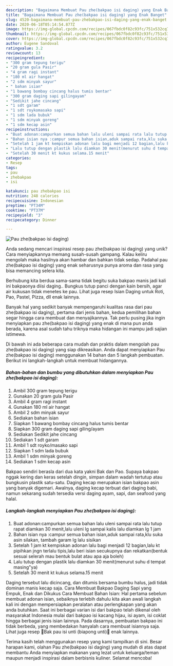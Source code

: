 ```yaml
---
description: "Bagaimana Membuat Pau zhe(bakpao isi daging) yang Enak Banget"
title: "Bagaimana Membuat Pau zhe(bakpao isi daging) yang Enak Banget"
slug: 4520-bagaimana-membuat-pau-zhebakpao-isi-daging-yang-enak-banget
date: 2020-06-18T05:14:54.877Z
image: https://img-global.cpcdn.com/recipes/067fbdc0f82c93fc/751x532cq70/pau-zhebakpao-isi-daging-foto-resep-utama.jpg
thumbnail: https://img-global.cpcdn.com/recipes/067fbdc0f82c93fc/751x532cq70/pau-zhebakpao-isi-daging-foto-resep-utama.jpg
cover: https://img-global.cpcdn.com/recipes/067fbdc0f82c93fc/751x532cq70/pau-zhebakpao-isi-daging-foto-resep-utama.jpg
author: Eugene Sandoval
ratingvalue: 3.2
reviewcount: 13
recipeingredient:
- "300 gram tepung terigu"
- "20 gram gula Pasir"
- "4 gram ragi instant"
- "180 ml air hangat"
- "2 sdm minyak sayur"
- " bahan isian"
- "1 bawang bombay cincang halus tumis bentar"
- "300 gram daging sapi gilingayam"
- "Sedikit jahe cincang"
- "1 sdt garam"
- "1 sdt roykomasako sapi"
- "1 sdm lada bubuk"
- "1 sdm minyak goreng"
- "1 sdm kecap asin"
recipeinstructions:
- "Buat adonan:campurkan semua bahan lalu uleni sampai rata lalu tutup rapat diamkan 30 menit,lalu uleni lg sampai kalis lalu diamkan lg 1 jam"
- "Bahan isian nya :campur semua bahan isian,aduk sampai rata,klu suka asin silakan, tambah garam lg lalu sisikan"
- "Setelah 1 jam kt kempiskan adonan lalu bagi menjadi 12 bagian,lalu kt pipihkan jngn terlalu tipis,lalu beri isian secukupnya dan rekatkan(bentuk sesuai selerah mau bentuk bulat atau apa aja boleh)"
- "Lalu tutup dengan plastik lalu diamkan 30 menit(menurut suhu d tempat masing&#34;ya)"
- "Setelah 30 menit kt kukus selama.15 menit"
categories:
- Resep
tags:
- pau
- zhebakpao
- isi

katakunci: pau zhebakpao isi 
nutrition: 248 calories
recipecuisine: Indonesian
preptime: "PT34M"
cooktime: "PT37M"
recipeyield: "3"
recipecategory: Dinner

---
```



![Pau zhe(bakpao isi daging)](https://img-global.cpcdn.com/recipes/067fbdc0f82c93fc/751x532cq70/pau-zhebakpao-isi-daging-foto-resep-utama.jpg)

Anda sedang mencari inspirasi resep pau zhe(bakpao isi daging) yang unik? Cara menyiapkannya memang susah-susah gampang. Kalau keliru mengolah maka hasilnya akan hambar dan bahkan tidak sedap. Padahal pau zhe(bakpao isi daging) yang enak seharusnya punya aroma dan rasa yang bisa memancing selera kita.

Berhubung kita berdua sama-sama tidak begitu suka bakpao manis jadi kali ini bakpaonya diisi daging.. Bungkus tutup panci dengan kain bersih, agar air kukusan tidak menetes ke pau. Lihat juga resep Isian Daging untuk Roti, Pao, Pastel, Pizza, dll enak lainnya.

Banyak hal yang sedikit banyak mempengaruhi kualitas rasa dari pau zhe(bakpao isi daging), pertama dari jenis bahan, kedua pemilihan bahan segar hingga cara membuat dan menyajikannya. Tak perlu pusing jika ingin menyiapkan pau zhe(bakpao isi daging) yang enak di mana pun anda berada, karena asal sudah tahu triknya maka hidangan ini mampu jadi sajian istimewa.


Di bawah ini ada beberapa cara mudah dan praktis dalam mengolah pau zhe(bakpao isi daging) yang siap dikreasikan. Anda dapat menyiapkan Pau zhe(bakpao isi daging) menggunakan 14 bahan dan 5 langkah pembuatan. Berikut ini langkah-langkah untuk membuat hidangannya.

<!--inarticleads1-->

##### Bahan-bahan dan bumbu yang dibutuhkan dalam menyiapkan Pau zhe(bakpao isi daging):

1. Ambil 300 gram tepung terigu
1. Gunakan 20 gram gula Pasir
1. Ambil 4 gram ragi instant
1. Gunakan 180 ml air hangat
1. Ambil 2 sdm minyak sayur
1. Sediakan  bahan isian
1. Siapkan 1 bawang bombay cincang halus tumis bentar
1. Siapkan 300 gram daging sapi giling/ayam
1. Sediakan Sedikit jahe cincang
1. Sediakan 1 sdt garam
1. Ambil 1 sdt royko/masako sapi
1. Siapkan 1 sdm lada bubuk
1. Ambil 1 sdm minyak goreng
1. Sediakan 1 sdm kecap asin


Bakpao sendiri berasla dari dua kata yakni Bak dan Pao. Supaya bakpao nggak kering dan keras setelah dingin, simpan dalam wadah tertutup atau bungkusin plastik satu-satu. Daging kecap merupakan isian bakpao asin yang banyak digemari. Awalnya, daging kecap terbuat dari daging babi, namun sekarang sudah tersedia versi daging ayam, sapi, dan seafood yang halal. 

<!--inarticleads2-->

##### Langkah-langkah menyiapkan Pau zhe(bakpao isi daging):

1. Buat adonan:campurkan semua bahan lalu uleni sampai rata lalu tutup rapat diamkan 30 menit,lalu uleni lg sampai kalis lalu diamkan lg 1 jam
1. Bahan isian nya :campur semua bahan isian,aduk sampai rata,klu suka asin silakan, tambah garam lg lalu sisikan
1. Setelah 1 jam kt kempiskan adonan lalu bagi menjadi 12 bagian,lalu kt pipihkan jngn terlalu tipis,lalu beri isian secukupnya dan rekatkan(bentuk sesuai selerah mau bentuk bulat atau apa aja boleh)
1. Lalu tutup dengan plastik lalu diamkan 30 menit(menurut suhu d tempat masing&#34;ya)
1. Setelah 30 menit kt kukus selama.15 menit


Daging tersebut lalu dicincang, dan ditumis bersama bumbu halus, jadi tidak dominan manis kecap saja. Cara Membuat Bakpao Daging Sapi yang Empuk, Enak dan Dikukus Cara Membuat Bahan Isian: Hal pertama sebelum membuat adonan isian, sebaiknya terlebih dahulu kita akan awali langkah kali ini dengan mempersiapkan peralatan atau perlengkapan yang akan anda butuhkan. Saat ini berbagai varian isi dari bakpao telah dikenal oleh masyarakat Indonesia mulai dari bakpao isi kacang hijau, isi ayam, isi coklat hingga berbagai jenis isian lainnya. Pada dasarnya, pembuatan bakpao ini tidak berbeda, yang membedakan hanyalah cara membuat isiannya saja. Lihat juga resep 🌸Bak pau isi unti (biapong unti)🌸 enak lainnya. 

Terima kasih telah menggunakan resep yang kami tampilkan di sini. Besar harapan kami, olahan Pau zhe(bakpao isi daging) yang mudah di atas dapat membantu Anda menyiapkan makanan yang lezat untuk keluarga/teman maupun menjadi inspirasi dalam berbisnis kuliner. Selamat mencoba!
